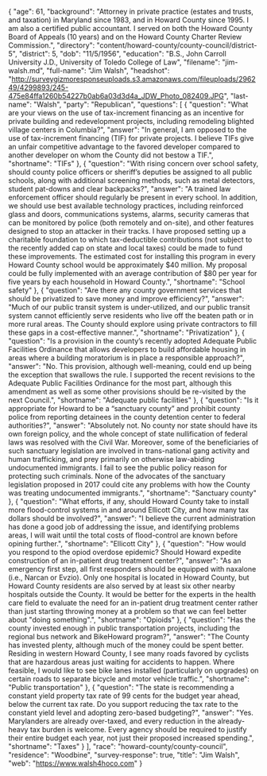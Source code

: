 {
  "age": 61,
  "background": "Attorney in private practice (estates and trusts, and taxation) in Maryland since 1983, and in Howard County since 1995. I am also a certified public accountant. I served on both the Howard County Board of Appeals (10 years) and on the Howard County Charter Review Commission.",
  "directory": "content/howard-county/county-council/district-5",
  "district": 5,
  "dob": "11/5/1956",
  "education": "B.S., John Carroll University J.D., University of Toledo College of Law",
  "filename": "jim-walsh.md",
  "full-name": "Jim Walsh",
  "headshot": "http://surveygizmoresponseuploads.s3.amazonaws.com/fileuploads/296249/4299893/245-475e84ffa1260b54227b0ab6a03d3d4a_JDW_Photo_082409.JPG",
  "last-name": "Walsh",
  "party": "Republican",
  "questions": [
    {
      "question": "What are your views on the use of tax-increment financing as an incentive for private building and redevelopment projects, including remodeling blighted village centers in Columbia?",
      "answer": "In general, I am opposed to the use of tax-increment financing (TIF) for private projects.  I believe TIFs give an unfair competitive advantage to the favored developer compared to another developer on whom the County did not bestow a TIF.",
      "shortname": "TIFs"
    },
    {
      "question": "With rising concern over school safety, should county police officers or sheriff’s deputies be assigned to all public schools, along with additional screening methods, such as metal detectors, student pat-downs and clear backpacks?",
      "answer": "A trained law enforcement officer should regularly be present in every school.  In addition, we should use best available technology practices, including reinforced glass and doors, communications systems, alarms, security cameras that can be monitored by police (both remotely and on-site), and other features designed to stop an attacker in their tracks.  I have proposed setting up a charitable foundation to which tax-deductible contributions (not subject to the recently added cap on state and local taxes) could be made to fund these improvements.  The estimated cost for installing this program in every Howard County school would be approximately $40 million.  My proposal could be fully implemented with an average contribution of $80 per year for five years by each household in Howard County.",
      "shortname": "School safety"
    },
    {
      "question": "Are there any county government services that should be privatized to save money and improve efficiency?",
      "answer": "Much of our public transit system is under-utilized, and our public transit system cannot efficiently serve residents who live off the beaten path or in more rural areas.  The County should explore using private contractors to fill these gaps in a cost-effective manner.",
      "shortname": "Privatization"
    },
    {
      "question": "Is a provision in the county’s recently adopted Adequate Public Facilities Ordinance that allows developers to build affordable housing in areas where a building moratorium is in place a responsible approach?",
      "answer": "No.  This provision, although well-meaning, could end up being the exception that swallows the rule.  I supported the recent revisions to the Adequate Public Facilities Ordinance for the most part, although this amendment as well as some other provisions should be re-visited by the next Council.",
      "shortname": "Adequate public facilities"
    },
    {
      "question": "Is it appropriate for Howard to be a “sanctuary county” and prohibit county police from reporting detainees in the county detention center to federal authorities?",
      "answer": "Absolutely not.  No county nor state should have its own foreign policy, and the whole concept of state nullification of federal laws was resolved with the Civil War.  Moreover, some of the beneficiaries of such sanctuary legislation are involved in trans-national gang activity and human trafficking, and prey primarily on otherwise law-abiding undocumented immigrants.  I fail to see the public policy reason for protecting such criminals.  None of the advocates of the sanctuary legislation proposed in 2017 could cite any problems with how the County was treating undocumented immigrants.",
      "shortname": "Sanctuary county"
    },
    {
      "question": "What efforts, if any, should Howard County take to install more flood-control systems in and around Ellicott City, and how many tax dollars should be involved?",
      "answer": "I believe the current administration has done a good job of addressing the issue, and identifying problems areas,  I will wait until the total costs of flood-control are known before opining further.",
      "shortname": "Ellicott City"
    },
    {
      "question": "How would you respond to the opiod overdose epidemic? Should Howard expedite construction of an in-patient drug treatment center?",
      "answer": "As an emergency first step, all first responders should be equipped with naxalone (i.e., Narcan or Evzio).  Only one hospital is located in Howard County, but Howard County residents are also served by at least six other nearby hospitals outside the County.  It would be better for the experts in the health care field to evaluate the need for an in-patient drug treatment center rather than just starting throwing money at a problem so that we can feel better about \"doing something\".",
      "shortname": "Opioids"
    },
    {
      "question": "Has the county invested enough in public transportation projects, including the regional bus network and BikeHoward program?",
      "answer": "The County has invested plenty, although much of the money could be spent better.  Residing in western Howard County, I see many roads favored by cyclists that are hazardous areas just waiting for accidents to happen.  Where feasible, I would like to see bike lanes installed  (particularly on upgrades) on certain roads to separate bicycle and motor vehicle traffic.",
      "shortname": "Public transportation"
    },
    {
      "question": "The state is recommending a constant yield property tax rate of 99 cents for the budget year ahead, below the current tax rate. Do you support reducing the tax rate to the constant yield level and adopting zero-based budgeting?",
      "answer": "Yes.  Marylanders are already over-taxed, and every reduction in the already-heavy tax burden is welcome.  Every agency should be required to justify their entire budget each year, not just their proposed increased spending.",
      "shortname": "Taxes"
    }
  ],
  "race": "howard-county/county-council",
  "residence": "Woodbine",
  "survey-response": true,
  "title": "Jim Walsh",
  "web": "https://www.walsh4hoco.com"
}
